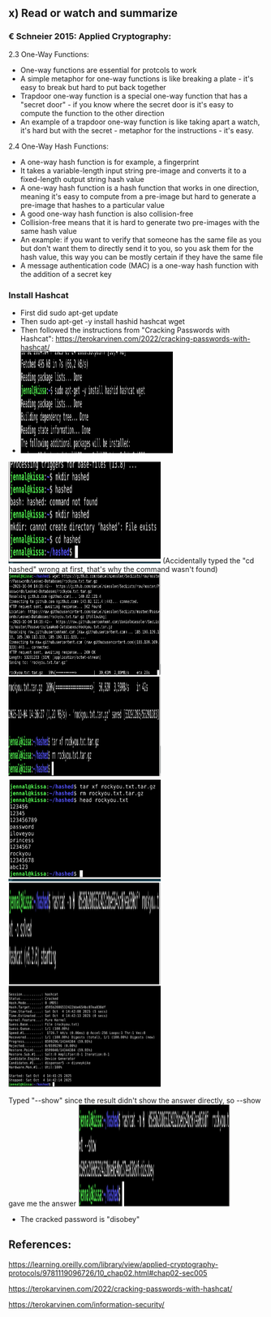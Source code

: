 ## x) Read or watch and summarize 

### € Schneier 2015: Applied Cryptography:

 2.3 One-Way Functions:
 - One-way functions are essential for protcols to work
 - A simple metaphor for one-way functions is like breaking a plate - it's easy to break but hard to put back together
 - Trapdoor one-way function is a special one-way function that has a "secret door" - if you know where the secret door is it's easy to compute the function to the other direction
 - An example of a trapdoor one-way function is like taking apart a watch, it's hard but with the secret - metaphor for the instructions - it's easy.

 2.4 One-Way Hash Functions:
 - A one-way hash function is for example, a fingerprint
 - It takes a variable-length input string pre-image and converts it to a fixed-length output string hash value
 - A one-way hash function is a hash function that works in one direction, meaning it's easy to compute from a pre-image but hard to generate a pre-image that hashes to a particular value
 - A good one-way hash function is also collision-free
 - Collision-free means that it is hard to generate two pre-images with the same hash value
 - An example: if you want to verify that someone has the same file as you but don't want them to directly send it to you, so you ask them for the hash value, this way you can be mostly certain if they have the same file
 - A message authentication code (MAC) is a one-way hash function with the addition of a secret key

### Install Hashcat
- First did sudo apt-get update
- Then sudo apt-get -y install hashid hashcat wget
- Then followed the instructions from "Cracking Passwords with Hashcat": https://terokarvinen.com/2022/cracking-passwords-with-hashcat/
- <img src="hashcat1.png" width="300" height="200">

<img src="hashcat2.png" width="300" height="200">
(Accidentally typed the "cd hashed" wrong at first, that's why the command wasn't found)

<img src="hashcat3.png" width="300" height="200">

<img src="hashcat4.png" width="300" height="200">

<img src="hashcat5.png" width="300" height="200">

<img src="hashcat6.png" width="300" height="200">

<img src="hashcat7.png" width="300" height="200">

Typed "--show" since the result didn't show the answer directly, so --show gave me the answer
<img src="hashcat8.png" width="300" height="200">

- The cracked password is "disobey"

## References:
https://learning.oreilly.com/library/view/applied-cryptography-protocols/9781119096726/10_chap02.html#chap02-sec005

https://terokarvinen.com/2022/cracking-passwords-with-hashcat/

https://terokarvinen.com/information-security/

